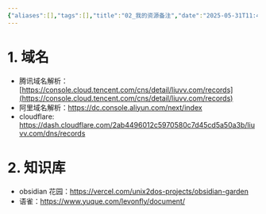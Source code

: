 ```yaml
---
{"aliases":[],"tags":[],"title":"02_我的资源备注","date":"2025-05-31T11:44:42Z","date_modify":"2025-06-01T23:30:02Z","dg-publish":true,"permalink":"/900_Publish/02_我的资源备注/","dgPassFrontmatter":true,"created":"2025-05-31T11:44:42Z","updated":"2025-06-01T23:30:02Z"}
---
```



# 1. 域名

- 腾讯域名解析：[https://console.cloud.tencent.com/cns/detail/liuvv.com/records](https://console.cloud.tencent.com/cns/detail/liuvv.com/records)
- 阿里域名解析：<https://dc.console.aliyun.com/next/index>
- cloudflare: <https://dash.cloudflare.com/2ab4496012c5970580c7d45cd5a50a3b/liuvv.com/dns/records>

# 2. 知识库

- obsidian 花园：<https://vercel.com/unix2dos-projects/obsidian-garden>
- 语雀：<https://www.yuque.com/levonfly/document/>
